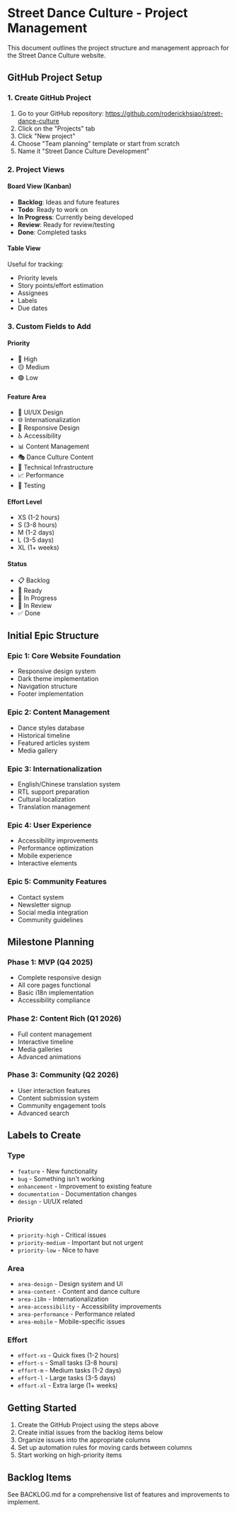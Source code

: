 # Street Dance Culture - Project Management

This document outlines the project structure and management approach for the Street Dance Culture website.

## GitHub Project Setup

### 1. Create GitHub Project
1. Go to your GitHub repository: https://github.com/roderickhsiao/street-dance-culture
2. Click on the "Projects" tab
3. Click "New project"
4. Choose "Team planning" template or start from scratch
5. Name it "Street Dance Culture Development"

### 2. Project Views

#### Board View (Kanban)
- **Backlog**: Ideas and future features
- **Todo**: Ready to work on
- **In Progress**: Currently being developed
- **Review**: Ready for review/testing
- **Done**: Completed tasks

#### Table View
Useful for tracking:
- Priority levels
- Story points/effort estimation
- Assignees
- Labels
- Due dates

### 3. Custom Fields to Add

#### Priority
- 🔴 High
- 🟡 Medium  
- 🟢 Low

#### Feature Area
- 🎨 UI/UX Design
- 🌐 Internationalization
- 📱 Responsive Design
- ♿ Accessibility
- 📊 Content Management
- 🎭 Dance Culture Content
- 🔧 Technical Infrastructure
- 📈 Performance
- 🧪 Testing

#### Effort Level
- XS (1-2 hours)
- S (3-8 hours)
- M (1-2 days)
- L (3-5 days)
- XL (1+ weeks)

#### Status
- 📋 Backlog
- 🎯 Ready
- 🚧 In Progress
- 👀 In Review
- ✅ Done

## Initial Epic Structure

### Epic 1: Core Website Foundation
- Responsive design system
- Dark theme implementation
- Navigation structure
- Footer implementation

### Epic 2: Content Management
- Dance styles database
- Historical timeline
- Featured articles system
- Media gallery

### Epic 3: Internationalization
- English/Chinese translation system
- RTL support preparation
- Cultural localization
- Translation management

### Epic 4: User Experience
- Accessibility improvements
- Performance optimization
- Mobile experience
- Interactive elements

### Epic 5: Community Features
- Contact system
- Newsletter signup
- Social media integration
- Community guidelines

## Milestone Planning

### Phase 1: MVP (Q4 2025)
- Complete responsive design
- All core pages functional
- Basic i18n implementation
- Accessibility compliance

### Phase 2: Content Rich (Q1 2026)
- Full content management
- Interactive timeline
- Media galleries
- Advanced animations

### Phase 3: Community (Q2 2026)
- User interaction features
- Content submission system
- Community engagement tools
- Advanced search

## Labels to Create

### Type
- `feature` - New functionality
- `bug` - Something isn't working
- `enhancement` - Improvement to existing feature
- `documentation` - Documentation changes
- `design` - UI/UX related

### Priority
- `priority-high` - Critical issues
- `priority-medium` - Important but not urgent
- `priority-low` - Nice to have

### Area
- `area-design` - Design system and UI
- `area-content` - Content and dance culture
- `area-i18n` - Internationalization
- `area-accessibility` - Accessibility improvements
- `area-performance` - Performance related
- `area-mobile` - Mobile-specific issues

### Effort
- `effort-xs` - Quick fixes (1-2 hours)
- `effort-s` - Small tasks (3-8 hours)
- `effort-m` - Medium tasks (1-2 days)
- `effort-l` - Large tasks (3-5 days)
- `effort-xl` - Extra large (1+ weeks)

## Getting Started

1. Create the GitHub Project using the steps above
2. Create initial issues from the backlog items below
3. Organize issues into the appropriate columns
4. Set up automation rules for moving cards between columns
5. Start working on high-priority items

## Backlog Items

See BACKLOG.md for a comprehensive list of features and improvements to implement.